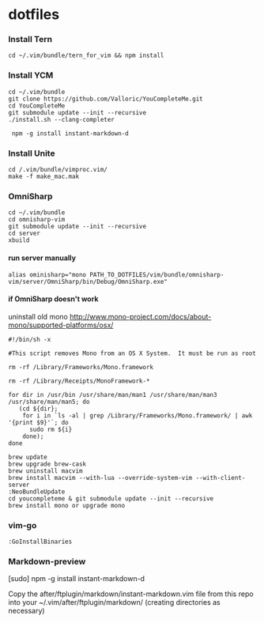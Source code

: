 # dotfiles


### Install Tern
```
cd ~/.vim/bundle/tern_for_vim && npm install
```

### Install YCM
```
cd ~/.vim/bundle
git clone https://github.com/Valloric/YouCompleteMe.git
cd YouCompleteMe
git submodule update --init --recursive
./install.sh --clang-completer

 npm -g install instant-markdown-d
```

### Install Unite
```
cd /.vim/bundle/vimproc.vim/
make -f make_mac.mak
```

### OmniSharp
```
cd ~/.vim/bundle
cd omnisharp-vim
git submodule update --init --recursive
cd server
xbuild
```

#### run server manually
```
alias ominisharp="mono PATH_TO_DOTFILES/vim/bundle/omnisharp-vim/server/OmniSharp/bin/Debug/OmniSharp.exe"
```
#### if OmniSharp doesn't work
uninstall old mono
http://www.mono-project.com/docs/about-mono/supported-platforms/osx/
```
#!/bin/sh -x

#This script removes Mono from an OS X System.  It must be run as root

rm -rf /Library/Frameworks/Mono.framework

rm -rf /Library/Receipts/MonoFramework-*

for dir in /usr/bin /usr/share/man/man1 /usr/share/man/man3 /usr/share/man/man5; do
   (cd ${dir};
    for i in `ls -al | grep /Library/Frameworks/Mono.framework/ | awk '{print $9}'`; do
      sudo rm ${i}
    done);
done
```

```
brew update
brew upgrade brew-cask
brew uninstall macvim
brew install macvim --with-lua --override-system-vim --with-client-server
:NeoBundleUpdate
cd youcompleteme & git submodule update --init --recursive
brew install mono or upgrade mono
```


### vim-go
```
:GoInstallBinaries
```

### Markdown-preview
[sudo] npm -g install instant-markdown-d


Copy the after/ftplugin/markdown/instant-markdown.vim file from this repo into your ~/.vim/after/ftplugin/markdown/ (creating directories as necessary)
